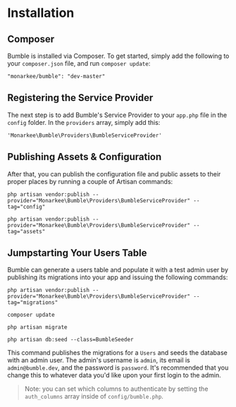 # Installation

## Composer

Bumble is installed via Composer. To get started, simply add the following to your `composer.json` file, and run `composer update`:

    "monarkee/bumble": "dev-master"

## Registering the Service Provider

The next step is to add Bumble's Service Provider to your `app.php` file in the `config` folder. In the `providers` array, simply add this:

    'Monarkee\Bumble\Providers\BumbleServiceProvider'

## Publishing Assets & Configuration

After that, you can publish the configuration file and public assets to their proper places by running a couple of Artisan commands:

    php artisan vendor:publish --provider="Monarkee\Bumble\Providers\BumbleServiceProvider" --tag="config"

    php artisan vendor:publish --provider="Monarkee\Bumble\Providers\BumbleServiceProvider" --tag="assets"

## Jumpstarting Your Users Table

Bumble can generate a users table and populate it with a test admin user by publishing its migrations into your app and issuing the following commands:

    php artisan vendor:publish --provider="Monarkee\Bumble\Providers\BumbleServiceProvider" --tag="migrations"

    composer update

    php artisan migrate

    php artisan db:seed --class=BumbleSeeder

This command publishes the migrations for a `Users` and seeds the database with an admin user. The admin's username is `admin`, its email is `admin@bumble.dev`, and the password is `password`. It's recommended that you change this to whatever data you'd like upon your first login to the admin.

> Note: you can set which columns to authenticate by setting the `auth_columns` array inside of `config/bumble.php`.
